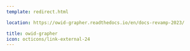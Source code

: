 ```yaml
---
template: redirect.html

location: https://owid-grapher.readthedocs.io/en/docs-revamp-2023/

title: owid-grapher
icon: octicons/link-external-24
---
```


<!-- Comment to trigger proper build -->
